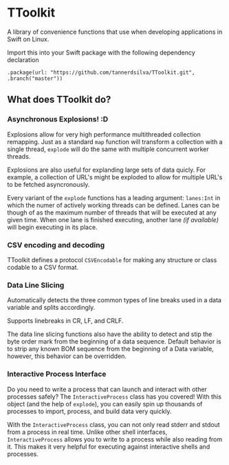 # TToolkit

A library of convenience functions that use when developing applications in Swift on Linux.

Import this into your Swift package with the following dependency declaration

`.package(url: "https://github.com/tannerdsilva/TToolkit.git", .branch("master"))`

## What does TToolkit do?

### Asynchronous Explosions! :D

Explosions allow for very high performance multithreaded collection remapping. Just as a standard `map` function will transform a collection with a single thread, `explode` will do the same with multiple concurrent worker threads.

Explosions are also useful for explanding large sets of data quicly. For example, a collection of URL's might be exploded to allow for multiple URL's to be fetched asyncronously.

Every variant of the `explode` functions has a leading argument: `lanes:Int` in which the numer of actively working threads can be defined.  Lanes can be though of as the maximum number of threads that will be executed at any given time. When one lane is finished executing, another lane _(if available)_ will begin executing in its place.

### CSV encoding and decoding

TToolkit defines a protocol `CSVEncodable` for making any structure or class codable to a CSV format.

### Data Line Slicing

Automatically detects the three common types of line breaks used in a data variable and splits accordingly.

Supports linebreaks in CR, LF, and CRLF.

The data line slicing functions also have the ability to detect and stip the byte order mark from the beginning of a data sequence. Default behavior is to strip any known BOM sequence from the beginning of a Data variable, however, this behavior can be overridden.

### Interactive Process Interface

Do you need to write a process that can launch and interact with other processes safely? The `InteractiveProcess` class has you covered! With this object (and the help of `explode`), you can easily spin up thousands of processes to import, process, and build data very quickly.

With the `InteractiveProcess` class, you can not only read stderr and stdout from a process in real time. Unlike other shell interfaces, `InteractiveProcess` allows you to write to a process while also reading from it. This makes it very helpful for executing against interactive shells and processes.